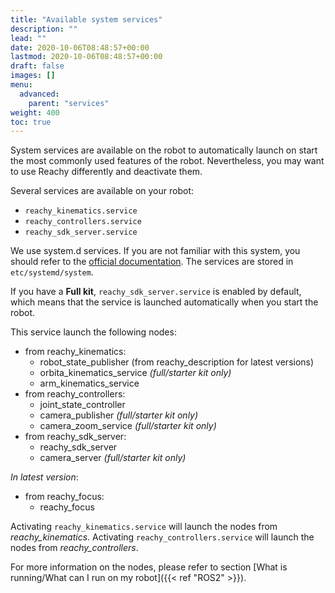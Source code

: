 ```yaml
---
title: "Available system services"
description: ""
lead: ""
date: 2020-10-06T08:48:57+00:00
lastmod: 2020-10-06T08:48:57+00:00
draft: false
images: []
menu:
  advanced:
    parent: "services"
weight: 400
toc: true
---
```


System services are available on the robot to automatically launch on start the most commonly used features of the robot. Nevertheless, you may want to use Reachy differently and deactivate them.  

Several services are available on your robot:
* `reachy_kinematics.service`
* `reachy_controllers.service`
* `reachy_sdk_server.service`

We use system.d services. If you are not familiar with this system, you should refer to the [official documentation](https://www.freedesktop.org/wiki/Software/systemd/).
The services are stored in `etc/systemd/system`. 

If you have a **Full kit**, `reachy_sdk_server.service` is enabled by default, which means that the service is launched automatically when you start the robot.  

This service launch the following nodes:  
* from reachy_kinematics:
  * robot_state_publisher (from reachy_description for latest versions)
  * orbita_kinematics_service *(full/starter kit only)*
  * arm_kinematics_service
* from reachy_controllers:
  * joint_state_controller
  * camera_publisher *(full/starter kit only)*
  * camera_zoom_service *(full/starter kit only)*
* from reachy_sdk_server:
  * reachy_sdk_server
  * camera_server *(full/starter kit only)*  

*In latest version*:
* from reachy_focus:
  * reachy_focus

Activating `reachy_kinematics.service` will launch the nodes from *reachy_kinematics*.
Activating `reachy_controllers.service` will launch the nodes from *reachy_controllers*.  

For more information on the nodes, please refer to section [What is running/What can I run on my robot]({{< ref "ROS2" >}}).
